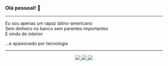### Olá pessoal! 👋
-----
Eu sou apenas um rapaz latino-americano  
Sem dinheiro no banco sem parentes importantes  
E vindo do interior

...e apaixonado por tecnologia

-----
<p align="center">
  <a href="https://github.com/kleberforte">
    <img src="https://img.shields.io/badge/github-kff-211F1F?logo=github&logoColor=white&style=flat-square" />
  </a>
  <a href="https://nlti.com.br">
    <img src="https://img.shields.io/badge/website-nlti.com.br-1BC?logo=react&logoColor=white&style=flat-square" />
  </a>
  <a href="https://www.linkedin.com/in/kleber-forte">
    <img src="https://img.shields.io/badge/linkedin-Kleber_Forte-0072B1?logo=linkedin&style=flat-square" />
  </a>
</p>
